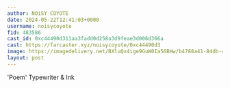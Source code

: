 ```yaml
---
author: NOiSY COYOTE
date: 2024-05-22T12:41:03+0000
username: noisycoyote
fid: 483586
cast_id: 0xc44490d311aa3fadd0d258a3d9feae3d006d366a
cast: https://farcaster.xyz/noisycoyote/0xc44490d3
image: https://imagedelivery.net/BXluQx4ige9GuW0Ia56BHw/b4788a41-84db-4be7-1ee5-8298ffc5d000/original
layout: post
---
```


'Poem'
Typewriter & Ink

<img src='https://imagedelivery.net/BXluQx4ige9GuW0Ia56BHw/b4788a41-84db-4be7-1ee5-8298ffc5d000/original' alt='' referrerpolicy='no-referrer'/>
